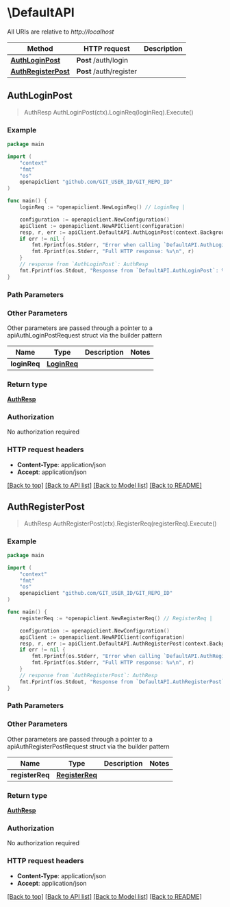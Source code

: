 # \DefaultAPI

All URIs are relative to *http://localhost*

Method | HTTP request | Description
------------- | ------------- | -------------
[**AuthLoginPost**](DefaultAPI.md#AuthLoginPost) | **Post** /auth/login | 
[**AuthRegisterPost**](DefaultAPI.md#AuthRegisterPost) | **Post** /auth/register | 



## AuthLoginPost

> AuthResp AuthLoginPost(ctx).LoginReq(loginReq).Execute()



### Example

```go
package main

import (
	"context"
	"fmt"
	"os"
	openapiclient "github.com/GIT_USER_ID/GIT_REPO_ID"
)

func main() {
	loginReq := *openapiclient.NewLoginReq() // LoginReq | 

	configuration := openapiclient.NewConfiguration()
	apiClient := openapiclient.NewAPIClient(configuration)
	resp, r, err := apiClient.DefaultAPI.AuthLoginPost(context.Background()).LoginReq(loginReq).Execute()
	if err != nil {
		fmt.Fprintf(os.Stderr, "Error when calling `DefaultAPI.AuthLoginPost``: %v\n", err)
		fmt.Fprintf(os.Stderr, "Full HTTP response: %v\n", r)
	}
	// response from `AuthLoginPost`: AuthResp
	fmt.Fprintf(os.Stdout, "Response from `DefaultAPI.AuthLoginPost`: %v\n", resp)
}
```

### Path Parameters



### Other Parameters

Other parameters are passed through a pointer to a apiAuthLoginPostRequest struct via the builder pattern


Name | Type | Description  | Notes
------------- | ------------- | ------------- | -------------
 **loginReq** | [**LoginReq**](LoginReq.md) |  | 

### Return type

[**AuthResp**](AuthResp.md)

### Authorization

No authorization required

### HTTP request headers

- **Content-Type**: application/json
- **Accept**: application/json

[[Back to top]](#) [[Back to API list]](../README.md#documentation-for-api-endpoints)
[[Back to Model list]](../README.md#documentation-for-models)
[[Back to README]](../README.md)


## AuthRegisterPost

> AuthResp AuthRegisterPost(ctx).RegisterReq(registerReq).Execute()



### Example

```go
package main

import (
	"context"
	"fmt"
	"os"
	openapiclient "github.com/GIT_USER_ID/GIT_REPO_ID"
)

func main() {
	registerReq := *openapiclient.NewRegisterReq() // RegisterReq | 

	configuration := openapiclient.NewConfiguration()
	apiClient := openapiclient.NewAPIClient(configuration)
	resp, r, err := apiClient.DefaultAPI.AuthRegisterPost(context.Background()).RegisterReq(registerReq).Execute()
	if err != nil {
		fmt.Fprintf(os.Stderr, "Error when calling `DefaultAPI.AuthRegisterPost``: %v\n", err)
		fmt.Fprintf(os.Stderr, "Full HTTP response: %v\n", r)
	}
	// response from `AuthRegisterPost`: AuthResp
	fmt.Fprintf(os.Stdout, "Response from `DefaultAPI.AuthRegisterPost`: %v\n", resp)
}
```

### Path Parameters



### Other Parameters

Other parameters are passed through a pointer to a apiAuthRegisterPostRequest struct via the builder pattern


Name | Type | Description  | Notes
------------- | ------------- | ------------- | -------------
 **registerReq** | [**RegisterReq**](RegisterReq.md) |  | 

### Return type

[**AuthResp**](AuthResp.md)

### Authorization

No authorization required

### HTTP request headers

- **Content-Type**: application/json
- **Accept**: application/json

[[Back to top]](#) [[Back to API list]](../README.md#documentation-for-api-endpoints)
[[Back to Model list]](../README.md#documentation-for-models)
[[Back to README]](../README.md)

